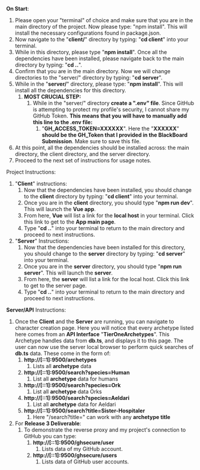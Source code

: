 **On Start**:
1)  Please open your "terminal" of choice and make sure that you are in the main directory of the project. Now please type: "npm install". This will install the necessary configurations found in package.json.
2) Now navigate to the "**client/**" directory by typing: "**cd client**" into your terminal.
3) While in this directory, please type "**npm install**". Once all the dependencies have been installed, please navigate back to the main directory by typing: "**cd ..**".
4) Confirm that you are in the main directory. Now we will change directories to the "server/" directory by typing: "**cd server**". 
5) While in the "**server/**" directory, please type: "**npm install**". This will install all the dependencies for this directory.
   1) **MOST CRUCIAL STEP:**
      1) While in the "server/" directory **create a ".env" file**. Since GitHub is attempting to protect my profile's security, I cannot share my GitHub Token. **This means that you will have to manually add this line to the .env file:**
         1) "**GH_ACCESS_TOKEN=XXXXXX**". Here the "**XXXXXX**" **should be the GH_Token that I provided in the BlackBoard Submission**. Make sure to save this file.
6) At this point, all the dependencies should be installed across: the main directory, the client directory, and the server directory.
7) Proceed to the next set of instructions for usage notes.



Project Instructions:

1) "**Client**" instructions:
   1) Now that the dependencies have been installed, you should change to the **client** directory by typing: "**cd client**" into your terminal.
   2) Once you are in the **client** directory, you should type "**npm run dev**". This will launch the **Vue app**.
   3) From here, **Vue** will list a link for the **local host** in your terminal. Click this link to get to the **App main page**.
   4) Type "**cd ..**" into your terminal to return to the main directory and proceed to next instructions.
2) "**Server**" Instructions:
   1) Now that the dependencies have been installed for this directory, you should change to the **server** directory by typing: "**cd server**" into your terminal.
   2) Once you are in the **server** directory, you should type "**npm run server**". This will launch the **server**.
   3) From here, the **server** will list a link for the local host. Click this link to get to the server page.
   4) Type "**cd ..**" into your terminal to return to the main directory and proceed to next instructions.


**Server/API** Instructions:
1) Once the **Client** and the **Server** are running, you can navigate to character creation page. Here you will notice that every archetype listed here comes from an **API Interface** "**TierOneArchetypes**". This Archetype handles data from **db.ts**, and displays it to this page. The user can now use the server local browser to perform quick searches of **db.ts** data. These come in the form of:
   1) **http://[::1]:9500/archetypes**
      1) Lists all **archetype** data
   2) **http://[::1]:9500/search?species=Human**
      1) List all **archetype** data for humans
   3) **http://[::1]:9500/search?species=Ork**
      1) List all **archetype** data Orks
   4) **http://[::1]:9500/search?species=Aeldari**
      1) List all **archetype** data for Aeldari
   5) **http://[::1]:9500/search?title=Sister-Hospitaler**
      1) Here "/search?title=" can work with any **archetype title**
2) For **Release 3 Deliverable**:
   1) To demonstrate the reverse proxy and my project's connection to GitHub you can type:
      1) **http://[::1]:9500/ghsecure/user**
         1) Lists data of my GitHub account.
      2) **http://[::1]:9500/ghsecure/users**
         1) Lists data of GitHub user accounts.
      

   

